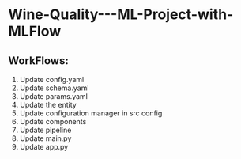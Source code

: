 # Wine-Quality---ML-Project-with-MLFlow


## WorkFlows:

1. Update config.yaml
2. Update schema.yaml
3. Update params.yaml
4. Update the entity
5. Update configuration manager in src config
6. Update components
7. Update pipeline
8. Update main.py
9. Update app.py

